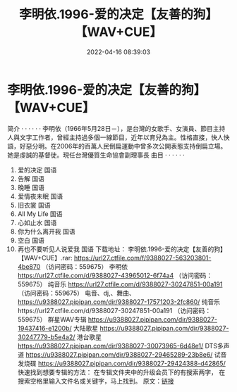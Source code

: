 ﻿---
title: 李明依.1996-爱的决定【友善的狗】【WAV+CUE】
date: 2022-04-16 08:39:03
categories: WAV车载音乐、镜像
tags: 国语流行
---
# 李明依.1996-爱的决定【友善的狗】【WAV+CUE】

简介
· · · · · ·
李明依（1966年5月28日－），是台灣的女歌手、女演員、節目主持人與文字工作者，曾經主持過多個一線節目，近年以育兒為主。性格直接，快人快語，好惡分明。在2006年的百萬人民倒扁運動中曾多次公開表態支持倒扁立場。她是虔誠的基督徒。現任台灣優質生命協會副理事長
曲目
· · · · · ·
1. 爱的决定 国语
2. 告解 国语
3. 晚睡 国语
4. 爱情夜未眠 国语
5. 旧衣裳 国语
6. All My Life 国语
7. 心如止水 国语
8. 你为什么离开我 国语
9. 空白 国语
10. 再也不要听见人说爱我 国语
下载地址：
李明依.1996-爱的决定【友善的狗】【WAV+CUE】.rar: https://url27.ctfile.com/f/9388027-563203801-4be870
（访问密码：559675）
李明依
https://url27.ctfile.com/d/9388027-43965012-6f74a4
（访问密码：559675）
纯音乐
https://url27.ctfile.com/d/9388027-30247851-00a191
（访问密码：559675）
电音、dj,、舞曲、
https://u9388027.pipipan.com/dir/9388027-17571203-2fc860/
纯音乐https://url27.ctfile.com/d/9388027-30247851-00a191
（访问密码：559675）
群星WAV专辑
https://u9388027.pipipan.com/dir/9388027-19437416-e1200b/
大陆歌星
https://u9388027.pipipan.com/dir/9388027-30247779-b5e4a2/
港台歌星
https://u9388027.pipipan.com/dir/9388027-30073965-6d48e1/
DTS多声道
https://u9388027.pipipan.com/dir/9388027-29465289-23b8e6/
试音发烧碟
https://u9388027.pipipan.com/dir/9388027-29424388-d42865/
快速找到想要专辑的方法：
在专辑文件夹中的升级会员下的有搜索两字，
在搜索空格里输入文件名或关键字，马上找到。
原文：[链接](https://blog.sina.com.cn/s/blog_1647c7e7601030wos.html)